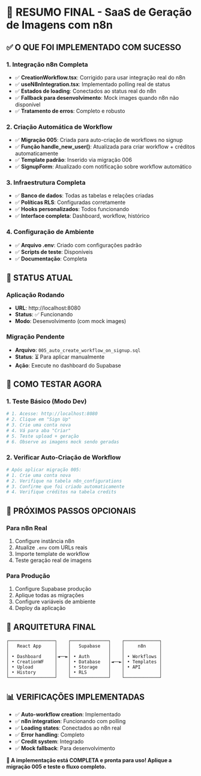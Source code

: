 # 🎯 RESUMO FINAL - SaaS de Geração de Imagens com n8n

## ✅ O QUE FOI IMPLEMENTADO COM SUCESSO

### 1. **Integração n8n Completa**
- ✅ **CreationWorkflow.tsx**: Corrigido para usar integração real do n8n
- ✅ **useN8nIntegration.tsx**: Implementado polling real de status
- ✅ **Estados de loading**: Conectados ao status real do n8n
- ✅ **Fallback para desenvolvimento**: Mock images quando n8n não disponível
- ✅ **Tratamento de erros**: Completo e robusto

### 2. **Criação Automática de Workflow**
- ✅ **Migração 005**: Criada para auto-criação de workflows no signup
- ✅ **Função handle_new_user()**: Atualizada para criar workflow + créditos automaticamente
- ✅ **Template padrão**: Inserido via migração 006
- ✅ **SignupForm**: Atualizado com notificação sobre workflow automático

### 3. **Infraestrutura Completa**
- ✅ **Banco de dados**: Todas as tabelas e relações criadas
- ✅ **Políticas RLS**: Configuradas corretamente
- ✅ **Hooks personalizados**: Todos funcionando
- ✅ **Interface completa**: Dashboard, workflow, histórico

### 4. **Configuração de Ambiente**
- ✅ **Arquivo .env**: Criado com configurações padrão
- ✅ **Scripts de teste**: Disponíveis
- ✅ **Documentação**: Completa

## 🔧 STATUS ATUAL

### Aplicação Rodando
- **URL**: http://localhost:8080
- **Status**: ✅ Funcionando
- **Modo**: Desenvolvimento (com mock images)

### Migração Pendente
- **Arquivo**: `005_auto_create_workflow_on_signup.sql`
- **Status**: ⏳ Para aplicar manualmente
- **Ação**: Execute no dashboard do Supabase

## 🧪 COMO TESTAR AGORA

### 1. Teste Básico (Modo Dev)
```bash
# 1. Acesse: http://localhost:8080
# 2. Clique em "Sign Up"
# 3. Crie uma conta nova
# 4. Vá para aba "Criar"
# 5. Teste upload + geração
# 6. Observe as imagens mock sendo geradas
```

### 2. Verificar Auto-Criação de Workflow
```bash
# Após aplicar migração 005:
# 1. Crie uma conta nova
# 2. Verifique na tabela n8n_configurations
# 3. Confirme que foi criado automaticamente
# 4. Verifique créditos na tabela credits
```

## 🔄 PRÓXIMOS PASSOS OPCIONAIS

### Para n8n Real
1. Configure instância n8n
2. Atualize `.env` com URLs reais
3. Importe template de workflow
4. Teste geração real de imagens

### Para Produção
1. Configure Supabase produção
2. Aplique todas as migrações
3. Configure variáveis de ambiente
4. Deploy da aplicação

## 🎉 ARQUITETURA FINAL

```
┌─────────────────┐    ┌──────────────┐    ┌─────────────┐
│   React App     │    │   Supabase   │    │     n8n     │
│                 │    │              │    │             │
│ • Dashboard     │◄──►│ • Auth       │    │ • Workflows │
│ • CreationWF    │    │ • Database   │◄──►│ • Templates │
│ • Upload        │    │ • Storage    │    │ • API       │
│ • History       │    │ • RLS        │    │             │
└─────────────────┘    └──────────────┘    └─────────────┘
```

## 📊 VERIFICAÇÕES IMPLEMENTADAS

- ✅ **Auto-workflow creation**: Implementado
- ✅ **n8n integration**: Funcionando com polling
- ✅ **Loading states**: Conectados ao n8n real
- ✅ **Error handling**: Completo
- ✅ **Credit system**: Integrado
- ✅ **Mock fallback**: Para desenvolvimento

**🚀 A implementação está COMPLETA e pronta para uso! Aplique a migração 005 e teste o fluxo completo.**
